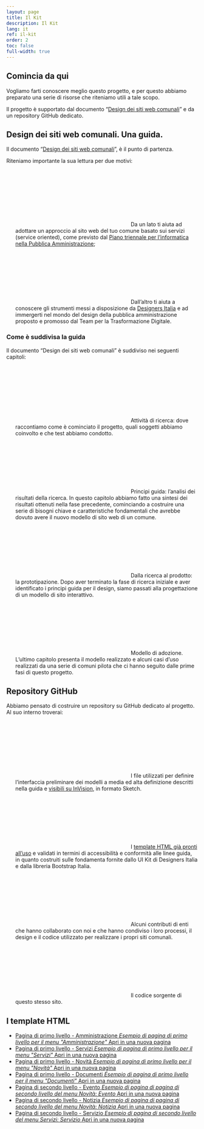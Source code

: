 ```yaml
---
layout: page
title: Il Kit
description: Il Kit
lang: it
ref: il-kit
order: 2
toc: false
full-width: true
---
```


<div class="section p-0">
  <div class="section-content">
    <div class="container-full bg-white">
      <div class="row">
        <div class="col-12 col-lg-4 col-right-bg order-2" style="background-image:url({{ site.baseurl }}/assets/images/karol-kaczorek-mWxhlAxJies-unsplash.jpg)">
          <div class="col-right-bg-inner bg-white"></div>
        </div>
        <div class="col-12 col-lg-8 p-5 order-1">
          <h2>Comincia da qui</h2>
          <p>Vogliamo farti conoscere meglio questo progetto, e per questo abbiamo preparato una serie di risorse che riteniamo utili a tale scopo.</p>
          <p>Il progetto è supportato dal documento “<a class="font-weight-bold" href="https://docs.italia.it/italia/designers-italia/design-comuni-docs/it/stabile/">Design dei siti web comunali</a>” e da un repository GitHub dedicato.</p>
        </div>
      </div>
    </div>
  </div>
</div> 

<div class="section section-muted p-0">
  <div class="section-content">
    <div class="container-full">
      <div class="row">
        <div class="col-12 col-lg-4 col-left-bg order-2 order-lg-1" style="background-image:url({{ site.baseurl }}/assets/images/jack-ward-rknrvCrfS1k-unsplash.jpg)">
          <div class="col-left-bg-inner bg-muted"></div>
        </div>
        <div class="col-12 col-lg-8 p-5 order-1 order-lg-2">
          <h2>Design dei siti web comunali. Una guida.</h2>
          <p>Il documento “<a class="font-weight-bold" href="https://docs.italia.it/italia/designers-italia/design-comuni-docs/it/stabile/">Design dei siti web comunali</a>”, è il punto di partenza.</p> 
          <p>Riteniamo importante la sua lettura per due motivi:</p>
            <ul style="list-style-type:none">
              <li><span class="icon-left">
                  <svg class="icon icon-primary"><use xlink:href="{{ site.baseurl }}/assets/bootstrap-italia/dist/svg/sprite.svg#it-chevron-right"></use></svg>
                  <span>Da un lato ti aiuta ad adottare un approccio al sito web del tuo comune basato sui servizi (<span class="font-italic">service oriented</span>), come previsto dal <a class="font-weight-bold" href="https://docs.italia.it/italia/pianotriennale-ict/pianotriennale-ict-doc/it/bozza/doc/07_strumenti-per-la-generazione-e-la-diffusione-di-servizi-digitali.html">Piano triennale per l’informatica nella Pubblica Amministrazione</a>;</span>
              </span></li>
              <li><span class="icon-left">
                <svg class="icon icon-primary"><use xlink:href="{{ site.baseurl }}/assets/bootstrap-italia/dist/svg/sprite.svg#it-chevron-right"></use></svg>
                <span>Dall’altro ti aiuta a conoscere gli strumenti messi a disposizione da <a class="font-weight-bold" href="https://designers.italia.it/kit/">Designers Italia</a> e ad immergerti nel mondo del design della pubblica amministrazione proposto e promosso dal Team per la Trasformazione Digitale.</span>
              </span></li>
            </ul>
          <h3>Come è suddivisa la guida</h3>
          <p>Il documento “Design dei siti web comunali” è suddiviso nei seguenti capitoli:</p>
          <ul style="list-style-type:none">
            <li>
              <span class="icon-left">
                <svg class="icon icon-primary"><use xlink:href="{{ site.baseurl }}/assets/bootstrap-italia/dist/svg/sprite.svg#it-chevron-right"></use></svg>
                <span>Attività di ricerca: dove raccontiamo come è cominciato il progetto, quali soggetti abbiamo coinvolto e che test abbiamo condotto.</span>
              </span>
            </li>
            <li>
              <span class="icon-left">
                <svg class="icon icon-primary"><use xlink:href="{{ site.baseurl }}/assets/bootstrap-italia/dist/svg/sprite.svg#it-chevron-right"></use></svg>
                <span>Principi guida: l’analisi dei risultati della ricerca. In questo capitolo abbiamo fatto una sintesi dei risultati ottenuti nella fase precedente, cominciando a costruire una serie di bisogni chiave e caratteristiche fondamentali che avrebbe dovuto avere il nuovo modello di sito web di un comune.</span>
              </span>
            </li>
            <li>
              <span class="icon-left">
                <svg class="icon icon-primary"><use xlink:href="{{ site.baseurl }}/assets/bootstrap-italia/dist/svg/sprite.svg#it-chevron-right"></use></svg>
                <span>Dalla ricerca al prodotto: la prototipazione. Dopo aver terminato la fase di ricerca iniziale e aver identificato i principi guida per il design, siamo passati alla progettazione di un modello di sito interattivo.</span>
              </span>
            </li>
            <li>
              <span class="icon-left">
                <svg class="icon icon-primary"><use xlink:href="{{ site.baseurl }}/assets/bootstrap-italia/dist/svg/sprite.svg#it-chevron-right"></use></svg>
                <span>Modello di adozione. L’ultimo capitolo presenta il modello realizzato e alcuni casi d’uso realizzati da una serie di comuni pilota che ci hanno seguito dalle prime fasi di questo progetto.</span>
              </span>
            </li>
          </ul>
        </div>
      </div>
    </div>
  </div>
</div>

<div class="section section-primary p-0">
  <div class="section-content">
    <div class="container-full white-color">
      <div class="row">
        <div class="col-12 col-lg-4 col-right-bg order-2" style="background-image:url({{ site.baseurl }}/assets/images/karol-kaczorek-mWxhlAxJies-unsplash.jpg)">
          <div class="col-right-bg-inner bg-primary"></div>
        </div>
        <div class="col-12 col-lg-8 p-5 order-1">
          <h2>Repository GitHub</h2>
          <p>Abbiamo pensato di costruire un repository su GitHub dedicato al progetto. Al suo interno troverai:</p>
          <ul style="list-style-type:none">
          <li>
            <span class="icon-left">
              <svg class="icon icon-light"><use xlink:href="{{ site.baseurl }}/assets/bootstrap-italia/dist/svg/sprite.svg#it-chevron-right"></use></svg>
              <span>I <span class="font-weight-bold">file utilizzati per definire l’interfaccia preliminare</span> dei modelli a media ed alta definizione descritti nella guida e <a class="text-white font-weight-bold" href="https://docs.italia.it/italia/designers-italia/design-comuni-docs/it/stabile/allegati-documenti-di-progetto.html">visibili su InVision</a>, in formato Sketch.</span>
            </span>
          </li>
          <li>
            <span class="icon-left">
              <svg class="icon icon-light"><use xlink:href="{{ site.baseurl }}/assets/bootstrap-italia/dist/svg/sprite.svg#it-chevron-right"></use></svg>
              <span>I <a class="font-weight-bold text-white" href="#template-html">template HTML già pronti all’uso</a> e validati in termini di accessibilità e conformità alle linee guida, in quanto costruiti sulle fondamenta fornite dallo UI Kit di Designers Italia e dalla libreria Bootstrap Italia.</span>
            </span>
          </li>
          <li>
            <span class="icon-left">
              <svg class="icon icon-light"><use xlink:href="{{ site.baseurl }}/assets/bootstrap-italia/dist/svg/sprite.svg#it-chevron-right"></use></svg>
              <span>Alcuni <span class="font-weight-bold">contributi di enti</span> che hanno collaborato con noi e che hanno condiviso i loro processi, il design e il codice utilizzato per realizzare i propri siti comunali.</span>
            </span>
          </li>
          <li>
            <span class="icon-left">
              <svg class="icon icon-light"><use xlink:href="{{ site.baseurl }}/assets/bootstrap-italia/dist/svg/sprite.svg#it-chevron-right"></use></svg>
              <span>Il codice sorgente di questo stesso sito.</span>
            </span>
          </li>
          </ul>
        </div>
      </div>
    </div>
  </div>
</div>

<div class="section p-0">
  <div class="section-content">
    <div class="container-full bg-white">
      <div class="row">
        <div class="col-12 col-lg-4 col-left-bg order-2 order-lg-1" style="background-image:url({{ site.baseurl }}/assets/images/karol-kaczorek-mWxhlAxJies-unsplash.jpg)">
          <div class="col-left-bg-inner bg-white"></div>
        </div>
        <div class="col-12 col-lg-8 p-5 order-1 order-lg-2">
          <h2 id="template-html">I template HTML</h2>
          <div class="it-list-wrapper">
            <ul class="it-list">
              <li>
                <a href="{{ site.baseurl }}/esempi/bootstrap-italia/template-amministrazione.html" target="_blank">
                  <div class="it-right-zone">
                    <span class="text">Pagina di primo livello - Amministrazione
                      <em>Esempio di pagina di primo livello per il menu "Amministrazione"</em>
                    </span>
                    <span class="it-multiple"><span class="metadata">Apri in una nuova pagina</span></span>
                  </div>
                </a>
              </li>
              <li>
                <a href="{{ site.baseurl }}/esempi/bootstrap-italia/template-servizi.html" target="_blank">
                  <div class="it-right-zone">
                    <span class="text">Pagina di primo livello - Servizi
                      <em>Esempio di pagina di primo livello per il menu "Servizi"</em>
                    </span>
                    <span class="it-multiple"><span class="metadata">Apri in una nuova pagina</span></span>
                  </div>
                </a>
              </li>
              <li>
                <a href="{{ site.baseurl }}/esempi/bootstrap-italia/template-novita.html" target="_blank">
                  <div class="it-right-zone">
                    <span class="text">Pagina di primo livello - Novità
                      <em>Esempio di pagina di primo livello per il menu "Novità"</em>
                    </span>
                    <span class="it-multiple"><span class="metadata">Apri in una nuova pagina</span></span>
                  </div>
                </a>
              </li>
              <li>
                <a href="{{ site.baseurl }}/esempi/bootstrap-italia/template-documenti.html" target="_blank">
                  <div class="it-right-zone">
                    <span class="text">Pagina di primo livello - Documenti
                      <em>Esempio di pagina di primo livello per il menu "Documenti"</em>
                    </span>
                    <span class="it-multiple"><span class="metadata">Apri in una nuova pagina</span></span>
                  </div>
                </a>
              </li>
              <li>
                <a href="{{ site.baseurl }}/esempi/bootstrap-italia/template-novita-evento.html" target="_blank">
                  <div class="it-right-zone">
                    <span class="text">Pagina di secondo livello - Evento
                      <em>Esempio di pagina di pagina di secondo livello del menu Novità: Evento</em>
                    </span>
                    <span class="it-multiple"><span class="metadata">Apri in una nuova pagina</span></span>
                  </div>
                </a>
              </li>
              <li>
                <a href="{{ site.baseurl }}/esempi/bootstrap-italia/template-novita-notizia.html" target="_blank">
                  <div class="it-right-zone">
                    <span class="text">Pagina di secondo livello - Notizia
                      <em>Esempio di pagina di pagina di secondo livello del menu Novità: Notizia</em>
                    </span>
                    <span class="it-multiple"><span class="metadata">Apri in una nuova pagina</span></span>
                  </div>
                </a>
              </li>
              <li>
                <a href="{{ site.baseurl }}/esempi/bootstrap-italia/template-servizi-servizio.html" target="_blank">
                  <div class="it-right-zone">
                    <span class="text">Pagina di secondo livello - Servizio
                      <em>Esempio di pagina di secondo livello del menu Servizi: Servizio</em>
                    </span>
                    <span class="it-multiple"><span class="metadata">Apri in una nuova pagina</span></span>
                  </div>
                </a>
              </li>
            </ul>
          </div>
        </div>
      </div>
    </div>
  </div>
</div> 
